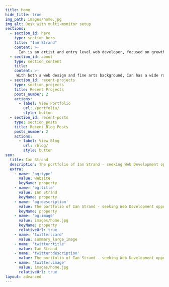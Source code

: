```yaml
---
title: Home
hide_title: true
img_path: images/home.jpg
img_alt: Desk with multi-monitor setup
sections:
  - section_id: hero
    type: section_hero
    title: "Ian Strand"
    content: >-
      Ian is an artist and entry level web developer, focused on growth.
  - section_id: about
    type: section_content
    title: 
    content: >-
     With both a web design and fine arts background, Ian has a wide range of skills including website mockup design and wireframing, creating and maintaining MySQL databases, working with content management systems including WordPress, creating multimedia Web elements, and editing content to follow writing for the Web guidelines.
  - section_id: recent-projects
    type: section_projects
    title: Recent Projects
    posts_number: 2
    actions:
      - label: View Portfolio
        url: /portfolio/
        style: button
  - section_id: recent-posts
    type: section_posts
    title: Recent Blog Posts
    posts_number: 2
    actions:
      - label: View Blog
        url: /blog/
        style: button
seo:
  title: Ian Strand
  description: The portfolio of Ian Strand - seeking Web Development opportunities
  extra:
    - name: 'og:type'
      value: website
      keyName: property
    - name: 'og:title'
      value: Ian Strand
      keyName: property
    - name: 'og:description'
      value: The portfolio of Ian Strand - seeking Web Development opportunities
      keyName: property
    - name: 'og:image'
      value: images/home.jpg
      keyName: property
      relativeUrl: true
    - name: 'twitter:card'
      value: summary_large_image
    - name: 'twitter:title'
      value: Ian Strand
    - name: 'twitter:description'
      value: The portfolio of Ian Strand - seeking Web Development opportunities
    - name: 'twitter:image'
      value: images/home.jpg
      relativeUrl: true
layout: advanced
---
```

